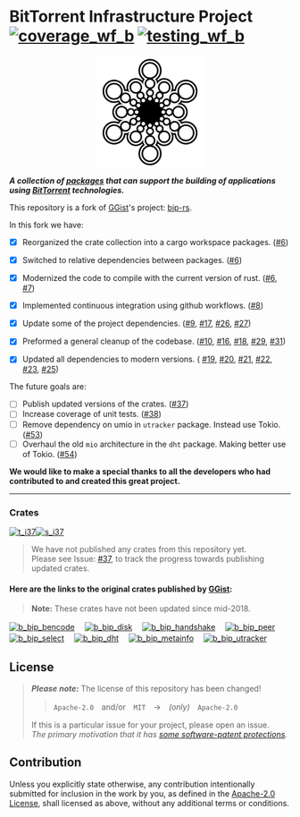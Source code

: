 # BitTorrent Infrastructure Project　[![coverage_wf_b]][coverage_wf] [![testing_wf_b]][testing_wf]
<div align="center"><img src="./docs/media/bittorrent-infrastructure-project-logo.svg" alt="Bittorrent Infrastructure Project Logo" width="200" align="center"/></div>

___A collection of [packages][rel_packages] that can support the building of applications using [BitTorrent] technologies.___

This repository is a fork of [GGist]'s project: [bip-rs].

In this fork we have:

- [x] Reorganized the crate collection into a cargo workspace packages. ([#6])
- [x] Switched to relative dependencies between packages. ([#6])
- [x] Modernized the code to compile with the current version of rust. ([#6], [#7])
- [x] Implemented continuous integration using github workflows. ([#8])
- [x] Update some of the project dependencies. ([#9], [#17], [#26], [#27])
- [x] Preformed a general cleanup of the codebase. ([#10], [#16], [#18], [#29], [#31])
- [x] Updated all dependencies to modern versions. ( [#19], [#20], [#21], [#22], [#23], [#25])


The future goals are:
- [ ] Publish updated versions of the crates. ([#37])
- [ ] Increase coverage of unit tests. ([#38])
- [ ] Remove dependency on umio in `utracker` package. Instead use Tokio. ([#53])
- [ ] Overhaul the old `mio` architecture in the `dht` package. Making better use of Tokio. ([#54])

__We would like to make a special thanks to all the developers who had contributed to and created this great project.__

---

### Crates
[![t_i37]![s_i37]][#37]

> We have not published any crates from this repository yet.</br>
Please see Issue: [#37], to track the progress towards publishing updated crates.

#### Here are the links to the original crates published by [GGist]:

> __Note:__ These crates have not been updated since mid-2018.

[![b_bip_bencode]][c_bip_bencode]　
[![b_bip_disk]][c_bip_disk]　
[![b_bip_handshake]][c_bip_handshake]　
[![b_bip_peer]][c_bip_peer]　
[![b_bip_select]][c_bip_select]　
[![b_bip_dht]][c_bip_dht]　
[![b_bip_metainfo]][c_bip_metainfo]　
[![b_bip_utracker]][c_bip_utracker]　


## License

>___Please note:___ The license of this repository has been changed!
>> `Apache-2.0`　and/or　`MIT`　→　_(only)_　`Apache-2.0`
>
>If this is a particular issue for your project, please open an issue.</br>
>_The primary motivation that it has [some software-patent protections][apache-2-patent-license]._

## Contribution

Unless you explicitly state otherwise, any contribution intentionally submitted
for inclusion in the work by you, as defined in the [Apache-2.0 License][rel_copyright], shall licensed as above, without any
additional terms or conditions.

[coverage_wf]: ../../actions/workflows/coverage.yaml
[coverage_wf_b]: ../../actions/workflows/coverage.yaml/badge.svg
[testing_wf]: ../../actions/workflows/testing.yaml
[testing_wf_b]: ../../actions/workflows/testing.yaml/badge.svg

[rel_packages]: ./packages/README.md
[rel_copyright]: ./COPYRIGHT

[BitTorrent]: https://www.bittorrent.org/introduction.html
[GGist]:  https://github.com/GGist/
[bip-rs]: https://github.com/GGist/bip-rs
[apache-2-patent-license]: https://opensource.com/article/18/2/apache-2-patent-license



[#6]:  https://github.com/torrust/bittorrent-infrastructure-project/pull/6
[#7]:  https://github.com/torrust/bittorrent-infrastructure-project/pull/7
[#8]:  https://github.com/torrust/bittorrent-infrastructure-project/pull/8
[#9]:  https://github.com/torrust/bittorrent-infrastructure-project/pull/9
[#10]: https://github.com/torrust/bittorrent-infrastructure-project/pull/10
[#16]: https://github.com/torrust/bittorrent-infrastructure-project/pull/16
[#17]: https://github.com/torrust/bittorrent-infrastructure-project/pull/17
[#18]: https://github.com/torrust/bittorrent-infrastructure-project/pull/18
[#26]: https://github.com/torrust/bittorrent-infrastructure-project/pull/26
[#27]: https://github.com/torrust/bittorrent-infrastructure-project/pull/27
[#29]: https://github.com/torrust/bittorrent-infrastructure-project/pull/29
[#31]: https://github.com/torrust/bittorrent-infrastructure-project/pull/31

[#19]: https://github.com/torrust/bittorrent-infrastructure-project/issues/19
[#20]: https://github.com/torrust/bittorrent-infrastructure-project/issues/20
[#21]: https://github.com/torrust/bittorrent-infrastructure-project/issues/21
[#22]: https://github.com/torrust/bittorrent-infrastructure-project/issues/22
[#23]: https://github.com/torrust/bittorrent-infrastructure-project/issues/23
[#25]: https://github.com/torrust/bittorrent-infrastructure-project/issues/25
[#37]: https://github.com/torrust/bittorrent-infrastructure-project/issues/37
[#38]: https://github.com/torrust/bittorrent-infrastructure-project/issues/38
[#53]: https://github.com/torrust/bittorrent-infrastructure-project/issues/53
[#54]: https://github.com/torrust/bittorrent-infrastructure-project/issues/54


[t_i37]: https://img.shields.io/github/issues/detail/title/torrust/bittorrent-infrastructure-project/37?style=for-the-badge&
[s_i37]: https://img.shields.io/github/issues/detail/state/torrust/bittorrent-infrastructure-project/37?style=for-the-badge&label=%E3%80%80

[b_bip_bencode]:    https://img.shields.io/crates/v/bip_bencode?style=for-the-badge&label=bip_bencode
[b_bip_disk]:       https://img.shields.io/crates/v/bip_disk?style=for-the-badge&label=bip_disk
[b_bip_handshake]:  https://img.shields.io/crates/v/bip_handshake?style=for-the-badge&label=bip_handshake
[b_bip_peer]:       https://img.shields.io/crates/v/bip_peer?style=for-the-badge&label=bip_peer
[b_bip_select]:     https://img.shields.io/crates/v/bip_select?style=for-the-badge&label=bip_select
[b_bip_dht]:        https://img.shields.io/crates/v/bip_dht?style=for-the-badge&label=bip_dht
[b_bip_metainfo]:   https://img.shields.io/crates/v/bip_metainfo?style=for-the-badge&label=bip_metainfo
[b_bip_utracker]:   https://img.shields.io/crates/v/bip_utracker?style=for-the-badge&label=bip_utracker
[c_bip_bencode]:    https://crates.io/crates/bip_bencode
[c_bip_disk]:       https://crates.io/crates/bip_disk
[c_bip_handshake]:  https://crates.io/crates/bip_handshake
[c_bip_peer]:       https://crates.io/crates/bip_peer
[c_bip_select]:     https://crates.io/crates/bip_select
[c_bip_dht]:        https://crates.io/crates/bip_dht
[c_bip_metainfo]:   https://crates.io/crates/bip_metainfo
[c_bip_utracker]:   https://crates.io/crates/bip_utracker

